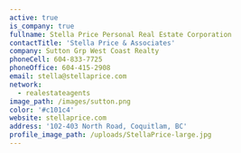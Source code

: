 ```yaml
---
active: true
is_company: true
fullname: Stella Price Personal Real Estate Corporation
contactTitle: 'Stella Price & Associates'
company: Sutton Grp West Coast Realty
phoneCell: 604-833-7725
phoneOffice: 604-415-2908
email: stella@stellaprice.com
network:
  - realestateagents
image_path: /images/sutton.png
color: '#c101c4'
website: stellaprice.com
address: '102-403 North Road, Coquitlam, BC'
profile_image_path: /uploads/StellaPrice-large.jpg
---
```

